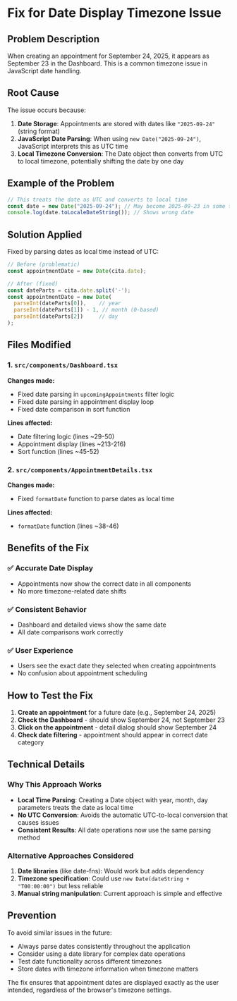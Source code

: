 # Fix for Date Display Timezone Issue

## Problem Description
When creating an appointment for September 24, 2025, it appears as September 23 in the Dashboard. This is a common timezone issue in JavaScript date handling.

## Root Cause
The issue occurs because:

1. **Date Storage**: Appointments are stored with dates like `"2025-09-24"` (string format)
2. **JavaScript Date Parsing**: When using `new Date("2025-09-24")`, JavaScript interprets this as UTC time
3. **Local Timezone Conversion**: The Date object then converts from UTC to local timezone, potentially shifting the date by one day

## Example of the Problem
```javascript
// This treats the date as UTC and converts to local time
const date = new Date("2025-09-24"); // May become 2025-09-23 in some timezones
console.log(date.toLocaleDateString()); // Shows wrong date
```

## Solution Applied
Fixed by parsing dates as local time instead of UTC:

```javascript
// Before (problematic)
const appointmentDate = new Date(cita.date);

// After (fixed)
const dateParts = cita.date.split('-');
const appointmentDate = new Date(
  parseInt(dateParts[0]),    // year
  parseInt(dateParts[1]) - 1, // month (0-based)
  parseInt(dateParts[2])     // day
);
```

## Files Modified

### 1. `src/components/Dashboard.tsx`
**Changes made:**
- Fixed date parsing in `upcomingAppointments` filter logic
- Fixed date parsing in appointment display loop
- Fixed date comparison in sort function

**Lines affected:**
- Date filtering logic (lines ~29-50)
- Appointment display (lines ~213-216)
- Sort function (lines ~45-52)

### 2. `src/components/AppointmentDetails.tsx`
**Changes made:**
- Fixed `formatDate` function to parse dates as local time

**Lines affected:**
- `formatDate` function (lines ~38-46)

## Benefits of the Fix

### ✅ **Accurate Date Display**
- Appointments now show the correct date in all components
- No more timezone-related date shifts

### ✅ **Consistent Behavior**
- Dashboard and detailed views show the same date
- All date comparisons work correctly

### ✅ **User Experience**
- Users see the exact date they selected when creating appointments
- No confusion about appointment scheduling

## How to Test the Fix

1. **Create an appointment** for a future date (e.g., September 24, 2025)
2. **Check the Dashboard** - should show September 24, not September 23
3. **Click on the appointment** - detail dialog should show September 24
4. **Check date filtering** - appointment should appear in correct date category

## Technical Details

### Why This Approach Works
- **Local Time Parsing**: Creating a Date object with year, month, day parameters treats the date as local time
- **No UTC Conversion**: Avoids the automatic UTC-to-local conversion that causes issues
- **Consistent Results**: All date operations now use the same parsing method

### Alternative Approaches Considered
1. **Date libraries** (like date-fns): Would work but adds dependency
2. **Timezone specification**: Could use `new Date(dateString + "T00:00:00")` but less reliable
3. **Manual string manipulation**: Current approach is simple and effective

## Prevention
To avoid similar issues in the future:
- Always parse dates consistently throughout the application
- Consider using a date library for complex date operations
- Test date functionality across different timezones
- Store dates with timezone information when timezone matters

The fix ensures that appointment dates are displayed exactly as the user intended, regardless of the browser's timezone settings.